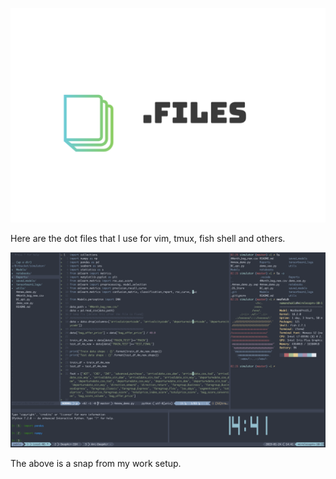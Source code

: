 ![logo](./resources/logo.png)

Here are the dot files that I use for vim, tmux, fish shell and others.

![myenv](./resources/myenv.png)

The above is a snap from my work setup.  

